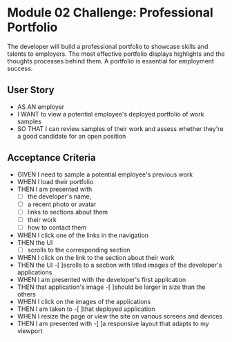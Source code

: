 # Module 02 Challenge: Professional Portfolio

The developer will build a professional portfolio to showcase skills and talents to employers. The most effective portfolio displays highlights and the thoughts processes behind them. A portfolio is essential for employment success.

## User Story

* AS AN employer
* I WANT to view a potential employee's deployed portfolio of work samples
* SO THAT I can review samples of their work and assess whether they're a good candidate for an open position

## Acceptance Criteria

* GIVEN I need to sample a potential employee's previous work
* WHEN I load their portfolio
* THEN I am presented with 
    -[ ] the developer's name,
    -[ ] a recent photo or avatar
    -[ ] links  to sections about them
    -[ ] their work
    -[ ] how to contact them
* WHEN I click one of the links in the navigation
* THEN the UI 
    -[ ] scrolls to the corresponding section
* WHEN I click on the link to the section about their work
* THEN the UI 
    -[ ]scrolls to a section with titled images of the developer's applications
* WHEN I am presented with the developer's first application
* THEN that application's image 
    -[ ]should be larger in size than the others
* WHEN I click on the images of the applications
* THEN I am taken to 
    -[ ]that deployed application
* WHEN I resize the page or view the site on various screens and devices
* THEN I am presented with 
    -[ ]a responsive layout that adapts to my viewport